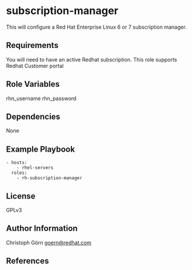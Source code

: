 subscription-manager
=============================

This will configure a Red Hat Enterprise Linux 6 or 7 subscription manager.


Requirements
------------
You will need to have an active Redhat subscription.  This role supports Redhat
Customer portal


Role Variables
--------------
rhn_username
rhn_password


Dependencies
------------
None


Example Playbook
----------------
    - hosts:
        - rhel-servers
      roles:
        - rh-subscription-manager


License
-------
GPLv3


Author Information
------------------
Christoph Görn <goern@redhat.com>


References
----------
